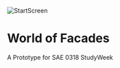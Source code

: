 ![StartScreen](Project/Build/Assets/Texture/Start/WOF_title_screen_1280x720.png )
# World of Facades
A Prototype for SAE 0318 StudyWeek
